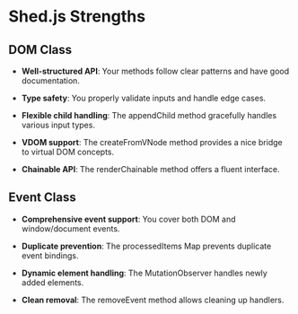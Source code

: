 # Shed.js Strengths

## DOM Class

- **Well-structured API**: Your methods follow clear patterns and have good documentation.

- **Type safety**: You properly validate inputs and handle edge cases.

- **Flexible child handling**: The appendChild method gracefully handles various input types.

- **VDOM support**: The createFromVNode method provides a nice bridge to virtual DOM concepts.

- **Chainable API**: The renderChainable method offers a fluent interface.

## Event Class

- **Comprehensive event support**: You cover both DOM and window/document events.

- **Duplicate prevention**: The processedItems Map prevents duplicate event bindings.

- **Dynamic element handling**: The MutationObserver handles newly added elements.

- **Clean removal**: The removeEvent method allows cleaning up handlers.
